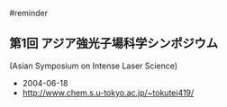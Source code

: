 

#reminder


## 第1回 アジア強光子場科学シンポジウム

(Asian Symposium on Intense Laser Science)





* 2004-06-18
* http://www.chem.s.u-tokyo.ac.jp/~tokutei419/


